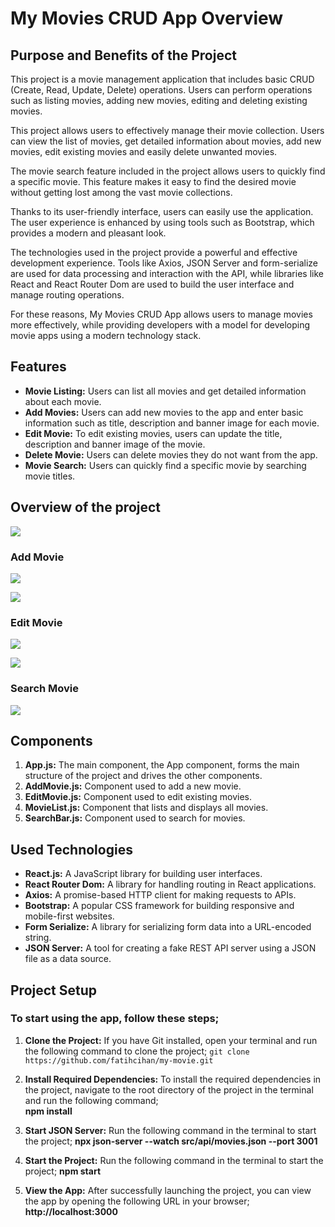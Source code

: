 # My Movies CRUD App Overview

## Purpose and Benefits of the Project

This project is a movie management application that includes basic CRUD (Create, Read, Update, Delete) operations. Users can perform operations such as listing movies, adding new movies, editing and deleting existing movies.

This project allows users to effectively manage their movie collection. Users can view the list of movies, get detailed information about movies, add new movies, edit existing movies and easily delete unwanted movies.

The movie search feature included in the project allows users to quickly find a specific movie. This feature makes it easy to find the desired movie without getting lost among the vast movie collections.

Thanks to its user-friendly interface, users can easily use the application. The user experience is enhanced by using tools such as Bootstrap, which provides a modern and pleasant look.

The technologies used in the project provide a powerful and effective development experience. Tools like Axios, JSON Server and form-serialize are used for data processing and interaction with the API, while libraries like React and React Router Dom are used to build the user interface and manage routing operations.

For these reasons, My Movies CRUD App allows users to manage movies more effectively, while providing developers with a model for developing movie apps using a modern technology stack.

## Features

- **Movie Listing:** Users can list all movies and get detailed information about each movie.
- **Add Movies:** Users can add new movies to the app and enter basic information such as title, description and banner image for each movie.
- **Edit Movie:** To edit existing movies, users can update the title, description and banner image of the movie.
- **Delete Movie:** Users can delete movies they do not want from the app.
- **Movie Search:** Users can quickly find a specific movie by searching movie titles.

## Overview of the project

![](https://i.imgur.com/59mDL0k.png)

### Add Movie

![](https://i.imgur.com/acWGmJW.png)

![](https://i.imgur.com/HOV7nT6.png)

### Edit Movie

![](https://imgur.com/baKpp4l.png)

![](https://imgur.com/8Dz7xEL.png)

### Search Movie

![](https://imgur.com/Nze2yJk.png)

## Components

1.  **App.js:** The main component, the App component, forms the main structure of the project and drives the other components.
2.  **AddMovie.js:** Component used to add a new movie.
3.  **EditMovie.js:** Component used to edit existing movies.
4.  **MovieList.js:** Component that lists and displays all movies.
5.  **SearchBar.js:** Component used to search for movies.

## Used Technologies

- **React.js:** A JavaScript library for building user interfaces.
- **React Router Dom:** A library for handling routing in React applications.
- **Axios:** A promise-based HTTP client for making requests to APIs.
- **Bootstrap:** A popular CSS framework for building responsive and mobile-first websites.
- **Form Serialize:** A library for serializing form data into a URL-encoded string.
- **JSON Server:** A tool for creating a fake REST API server using a JSON file as a data source.

## Project Setup

### To start using the app, follow these steps;

1.  **Clone the Project:** If you have Git installed, open your terminal and run the following command to clone the project;
    `git clone https://github.com/fatihcihan/my-movie.git`

2.  **Install Required Dependencies:** To install the required dependencies in the project, navigate to the root directory of the project in the terminal and run the following command;  
    **npm install**

3.  **Start JSON Server:** Run the following command in the terminal to start the project;
    **npx json-server --watch src/api/movies.json --port 3001**

4.  **Start the Project:** Run the following command in the terminal to start the project;
    **npm start**

5.  **View the App:** After successfully launching the project, you can view the app by opening the following URL in your browser;  
    **http://localhost:3000**
